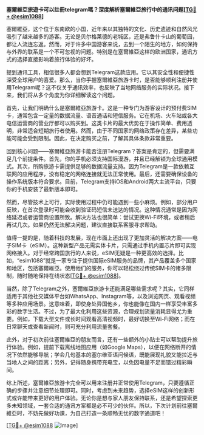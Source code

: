 **塞爾維亞旅遊卡可以註冊telegram嗎？深度解析塞爾維亞旅行中的通讯问题[[TG💪+ @esim1088](https://t.me/s/esim1088)]**

塞爾維亞，这个位于东南欧的小国，近年来以其独特的文化、历史遗迹和自然风光吸引了越来越多的游客。无论是贝尔格莱德的老城区，还是弗鲁什卡山的葡萄园，都让人流连忘返。然而，对于许多中国游客来说，去到一个陌生的地方，如何保持与外界的联系是一个不可忽视的问题。特别是在塞爾維亞这样的欧洲国家，通讯方式的选择直接影响着旅行体验的好坏。

提到通讯工具，相信很多人都会想到Telegram这款应用。它以其安全性和便捷性深受全球用户的喜爱。那么，当你手握塞爾維亞旅游卡时，是否能够顺利注册并使用Telegram呢？这不仅关乎通讯效率，也反映了当地网络服务的实际状况。接下来，我们将从多个角度为你详细解读这个问题。

首先，让我们明确什么是塞爾維亞旅游卡。这是一种专门为游客设计的预付费SIM卡，通常包含一定量的数据流量、语音通话和短信服务。它在机场、火车站或各大电信运营商的营业厅都可以购买到。这类卡片的最大优势在于操作简单、费用透明，非常适合短期旅行者使用。然而，由于不同国家的网络政策存在差异，某些功能可能会受到限制。因此，在决定购买之前，了解其具体条款非常重要。

回到核心问题——塞爾維亞旅游卡能否注册Telegram？答案是肯定的，但需要满足几个前提条件。首先，你的手机必须支持国际漫游，并且已经解锁为全球通用模式。其次，所购旅游卡需提供足够的数据流量支持。因为Telegram是一款依赖互联网的应用程序，没有稳定的网络连接就无法正常使用。最后，还需要确保设备的操作系统版本符合要求。目前，Telegram支持iOS和Android两大主流平台，只要你的手机安装了最新版本即可。

然而，尽管技术上可行，实际使用过程中仍可能遇到一些小麻烦。例如，部分用户反映，在首次登录时可能会收到验证码短信未送达的情况。这种情况通常是因为网络延迟或者运营商设置所致。解决方法也很简单：尝试更换Wi-Fi环境，或者稍后再试几次。如果仍然无法解决问题，建议直接联系客服寻求帮助。

值得一提的是，随着科技的发展，现在市面上还出现了更加灵活的解决方案——电子SIM卡（eSIM）。这种新型产品无需实体卡片，只需通过手机内置芯片即可实现网络接入。对于经常跨国旅行的人来说，eSIM无疑是一种更高效的选择。比如，“esim1088”就是一家专注于提供国际eSIM服务的品牌，其产品覆盖多个国家和地区，包括塞爾維亞。使用他们的服务，你可以轻松绕过传统SIM卡的诸多限制，随时随地保持在线状态[[TG💪+ @esim1088](https://t.me/s/esim1088)]。

当然，除了Telegram之外，塞爾維亞旅游卡还能满足哪些需求呢？其实，它同样适用于其他社交媒体平台如WhatsApp、Instagram等，以及浏览网页、观看视频等多种应用场景。这意味着，即使身处异国他乡，你也能像在国内一样享受丰富多彩的数字生活。不过，为了最大化利用这些资源，合理规划流量消耗显得尤为重要。例如，下载大型文件或长时间观看高清视频时，最好切换至Wi-Fi网络；而在日常聊天或查看新闻时，则可充分利用流量套餐。

此外，对于初次前往塞爾維亞的朋友而言，还有一些额外的小贴士可以帮助提升旅行体验。例如，提前下载离线地图应用（如Google Maps），以便在网络断开的情况下依然能够导航；学会几句基本的塞尔维亚语问候语，既能展现礼貌又能拉近与当地人之间的距离；另外，记得随身携带充电宝，以免因电量不足而错过精彩瞬间。

综上所述，塞爾維亞旅游卡完全可以用来注册并正常使用Telegram，只要遵循正确的步骤并注意细节处理即可。同时，考虑到未来趋势，选择eSIM这样的创新形式或许能带来更好的用户体验。无论你是想与家人朋友保持联系，还是希望探索更多未知领域，一套合适的通讯方案都是必不可少的伙伴。所以，下次计划前往塞爾維亞时，不妨先做好功课，为自己打造一条顺畅无忧的数字通道吧！

[[TG💪+ @esim1088](https://t.me/s/esim1088) ![Image](https://i.postimg.cc/4NQfJmqS/Snipaste-2025-05-13-00-14-12.png)]